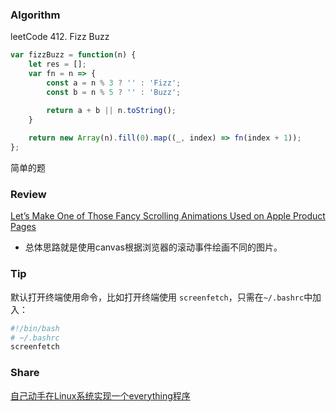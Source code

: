 
### Algorithm

leetCode 412. Fizz Buzz

``` javascript
var fizzBuzz = function(n) {
    let res = [];
    var fn = n => {
        const a = n % 3 ? '' : 'Fizz';
        const b = n % 5 ? '' : 'Buzz';

        return a + b || n.toString();
    }
    
    return new Array(n).fill(0).map((_, index) => fn(index + 1));
};
```

简单的题

### Review

[Let’s Make One of Those Fancy Scrolling Animations Used on Apple Product Pages](https://css-tricks.com/lets-make-one-of-those-fancy-scrolling-animations-used-on-apple-product-pages/)

- 总体思路就是使用canvas根据浏览器的滚动事件绘画不同的图片。

### Tip

默认打开终端使用命令，比如打开终端使用 `screenfetch`，只需在`~/.bashrc`中加入：

``` bash
#!/bin/bash
# ~/.bashrc
screenfetch
```

### Share

[自己动手在Linux系统实现一个everything程序](https://juejin.im/post/5eba83dbf265da7ba5541498)

